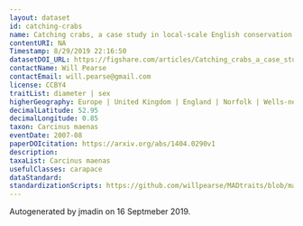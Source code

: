 ```yaml
---
layout: dataset
id: catching-crabs
name: Catching crabs, a case study in local-scale English conservation
contentURI: NA
Timestamp: 8/29/2019 22:16:50
datasetDOI_URL: https://figshare.com/articles/Catching_crabs_a_case_study_in_local_scale_English_conservation/979288
contactName: Will Pearse
contactEmail: will.pearse@gmail.com
license: CCBY4
traitList: diameter | sex
higherGeography: Europe | United Kingdom | England | Norfolk | Wells-next-the-Sea
decimalLatitude: 52.95
decimalLongitude: 0.85
taxon: Carcinus maenas
eventDate: 2007-08
paperDOIcitation: https://arxiv.org/abs/1404.0290v1
description: 
taxaList: Carcinus maenas
usefulClasses: carapace
dataStandard: 
standardizationScripts: https://github.com/willpearse/MADtraits/blob/master/R/downloads.R#L1180
---
```


Autogenerated by jmadin on 16 Septmeber 2019.

